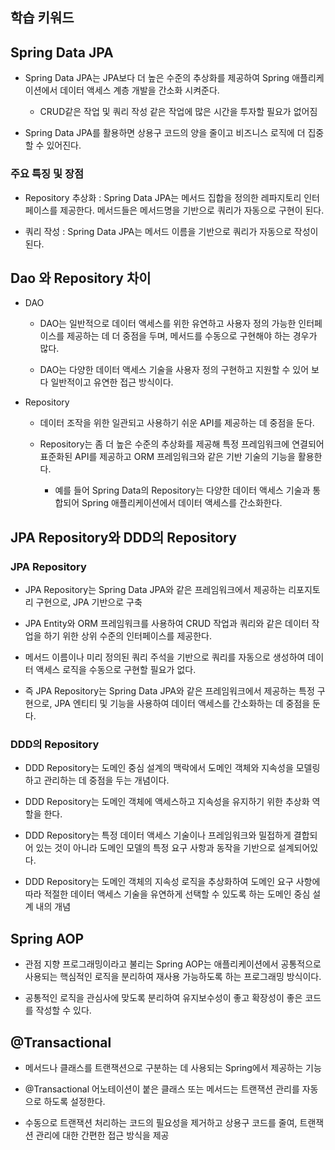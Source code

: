 ## 학습 키워드

## Spring Data JPA
- Spring Data JPA는 JPA보다 더 높은 수준의 추상화를 제공하여 Spring 애플리케이션에서 데이터 액세스 계층 개발을 간소화 시켜준다.
    - CRUD같은 작업 및 쿼리 작성 같은 작업에 많은 시간을 투자할 필요가 없어짐

- Spring Data JPA를 활용하면 상용구 코드의 양을 줄이고 비즈니스 로직에 더 집중할 수 있어진다.

### 주요 특징 및 장점
- Repository 추상화 : Spring Data JPA는 메서드 집합을 정의한 레파지토리 인터페이스를 제공한다. 메서드들은 메서드명을 기반으로 쿼리가 자동으로 구현이 된다.

- 쿼리 작성 : Spring Data JPA는 메서드 이름을 기반으로 쿼리가 자동으로 작성이 된다. 

## Dao 와 Repository 차이
- DAO 
    - DAO는 일반적으로 데이터 액세스를 위한 유연하고 사용자 정의 가능한 인터페이스를 제공하는 데 더 중점을 두며, 메서드를 수동으로 구현해야 하는 경우가 많다.

    -  DAO는 다양한 데이터 액세스 기술을 사용자 정의 구현하고 지원할 수 있어 보다 일반적이고 유연한 접근 방식이다.

- Repository
    - 데이터 조작을 위한 일관되고 사용하기 쉬운 API를 제공하는 데 중점을 둔다. 

    - Repository는 좀 더 높은 수준의 추상화를 제공해 특정 프레임워크에 연결되어 표준화된 API를 제공하고 ORM 프레임워크와 같은 기반 기술의 기능을 활용한다.
        - 예를 들어 Spring Data의 Repository는 다양한 데이터 액세스 기술과 통합되어 Spring 애플리케이션에서 데이터 액세스를 간소화한다.

## JPA Repository와 DDD의 Repository
### JPA Repository
- JPA Repository는 Spring Data JPA와 같은 프레임워크에서 제공하는 리포지토리 구현으로, JPA 기반으로 구축

- JPA Entity와 ORM 프레임워크를 사용하여 CRUD 작업과 쿼리와 같은 데이터 작업을 하기 위한 상위 수준의 인터페이스를 제공한다.

- 메서드 이름이나 미리 정의된 쿼리 주석을 기반으로 쿼리를 자동으로 생성하여 데이터 액세스 로직을 수동으로 구현할 필요가 없다.

- 즉 JPA Repository는 Spring Data JPA와 같은 프레임워크에서 제공하는 특정 구현으로, JPA 엔티티 및 기능을 사용하여 데이터 액세스를 간소화하는 데 중점을 둔다.

### DDD의 Repository
- DDD Repository는 도메인 중심 설계의 맥락에서 도메인 객체와 지속성을 모델링하고 관리하는 데 중점을 두는 개념이다.

- DDD Repository는 도메인 객체에 액세스하고 지속성을 유지하기 위한 추상화 역할을 한다.

- DDD Repository는 특정 데이터 액세스 기술이나 프레임워크와 밀접하게 결합되어 있는 것이 아니라 도메인 모델의 특정 요구 사항과 동작을 기반으로 설계되어있다.

- DDD Repository는 도메인 객체의 지속성 로직을 추상화하여 도메인 요구 사항에 따라 적절한 데이터 액세스 기술을 유연하게 선택할 수 있도록 하는 도메인 중심 설계 내의 개념 

## Spring AOP
- 관점 지향 프로그래밍이라고 불리는 Spring AOP는 애플리케이션에서 공통적으로 사용되는 핵심적인 로직을 분리하여 재사용 가능하도록 하는 프로그래밍 방식이다.

- 공통적인 로직을 관심사에 맞도록 분리하여 유지보수성이 좋고 확장성이 좋은 코드를 작성할 수 있다.

## @Transactional
- 메서드나 클래스를 트랜잭션으로 구분하는 데 사용되는 Spring에서 제공하는 기능

- @Transactional 어노테이션이 붙은 클래스 또는 메서드는 트랜잭션 관리를 자동으로 하도록 설정한다.

- 수동으로 트랜잭션 처리하는 코드의 필요성을 제거하고 상용구 코드를 줄여, 트랜잭션 관리에 대한 간편한 접근 방식을 제공

